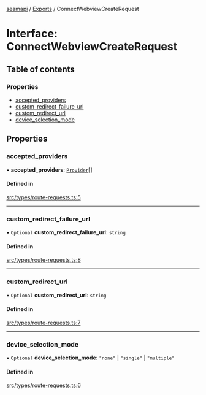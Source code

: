 [seamapi](../README.md) / [Exports](../modules.md) / ConnectWebviewCreateRequest

# Interface: ConnectWebviewCreateRequest

## Table of contents

### Properties

- [accepted\_providers](ConnectWebviewCreateRequest.md#accepted_providers)
- [custom\_redirect\_failure\_url](ConnectWebviewCreateRequest.md#custom_redirect_failure_url)
- [custom\_redirect\_url](ConnectWebviewCreateRequest.md#custom_redirect_url)
- [device\_selection\_mode](ConnectWebviewCreateRequest.md#device_selection_mode)

## Properties

### accepted\_providers

• **accepted\_providers**: [`Provider`](../enums/Provider.md)[]

#### Defined in

[src/types/route-requests.ts:5](https://github.com/seamapi/javascript/blob/main/src/types/route-requests.ts#L5)

___

### custom\_redirect\_failure\_url

• `Optional` **custom\_redirect\_failure\_url**: `string`

#### Defined in

[src/types/route-requests.ts:8](https://github.com/seamapi/javascript/blob/main/src/types/route-requests.ts#L8)

___

### custom\_redirect\_url

• `Optional` **custom\_redirect\_url**: `string`

#### Defined in

[src/types/route-requests.ts:7](https://github.com/seamapi/javascript/blob/main/src/types/route-requests.ts#L7)

___

### device\_selection\_mode

• `Optional` **device\_selection\_mode**: ``"none"`` \| ``"single"`` \| ``"multiple"``

#### Defined in

[src/types/route-requests.ts:6](https://github.com/seamapi/javascript/blob/main/src/types/route-requests.ts#L6)
